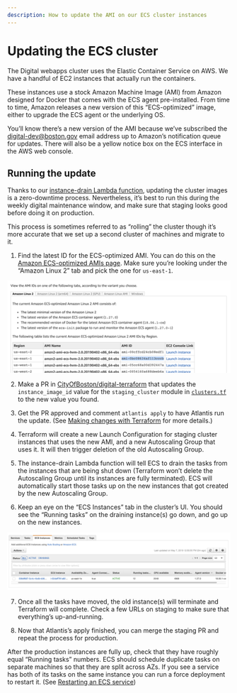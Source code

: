 ```yaml
---
description: How to update the AMI on our ECS cluster instances
---
```


# Updating the ECS cluster

The Digital webapps cluster uses the Elastic Container Service on AWS. We have a handful of EC2 instances that actually run the containers.

These instances use a stock Amazon Machine Image \(AMI\) from Amazon designed for Docker that comes with the ECS agent pre-installed. From time to time, Amazon releases a new version of this “ECS-optimized” image, either to upgrade the ECS agent or the underlying OS.

You’ll know there’s a new version of the AMI because we’ve subscribed the digital-dev@boston.gov email address up to Amazon’s notification queue for updates. There will also be a yellow notice box on the ECS interface in the AWS web console.

## Running the update

Thanks to our [instance-drain Lambda function](https://github.com/CityOfBoston/digital-lambda/tree/production/instance-drain), updating the cluster images is a zero-downtime process. Nevertheless, it’s best to run this during the weekly digital maintenance window, and make sure that staging looks good before doing it on production.

This process is sometimes referred to as “rolling” the cluster though it’s more accurate that we set up a second cluster of machines and migrate to it.

1. Find the latest ID for the ECS-optimized AMI. You can do this on the [Amazon ECS-optimized AMIs page](https://docs.aws.amazon.com/AmazonECS/latest/developerguide/ecs-optimized_AMI.html). Make sure you’re looking under the “Amazon Linux 2” tab and pick the one for `us-east-1`.

![ECS-optimized AMI page, highlighting Linux 2 / us-east-1](../../.gitbook/assets/screen-shot-2019-05-07-at-12.34.26-pm.png)

2. Make a PR in [CityOfBoston/digital-terraform](https://github.com/CityOfBoston/digital-terraform/) that updates the `instance_image_id` value for the `staging_cluster` module in [`clusters.tf`](https://github.com/CityOfBoston/digital-terraform/blob/production/apps/clusters.tf) to the new value you found.

3. Get the PR approved and comment `atlantis apply` to have Atlantis run the update. \(See [Making changes with Terraform](making-changes-with-terraform.md) for more details.\)

4. Terraform will create a new Launch Configuration for staging cluster instances that uses the new AMI, and a new Autoscaling Group that uses it. It will then trigger deletion of the old Autoscaling Group.

5. The instance-drain Lambda function will tell ECS to drain the tasks from the instances that are being shut down \(Terraform won’t delete the Autoscaling Group until its instances are fully terminated\). ECS will automatically start those tasks up on the new instances that got created by the new Autoscaling Group.

6. Keep an eye on the “ECS Instances” tab in the cluster’s UI. You should see the “Running tasks” on the draining instance\(s\) go down, and go up on the new instances.

![ECS Instances tab in the AWS web console](../../.gitbook/assets/screen-shot-2019-05-07-at-12.51.02-pm.png)

7. Once all the tasks have moved, the old instance\(s\) will terminate and Terraform will complete. Check a few URLs on staging to make sure that everything’s up-and-running.

8. Now that Atlantis’s apply finished, you can merge the staging PR and repeat the process for production.

After the production instances are fully up, check that they have roughly equal “Running tasks” numbers. ECS should schedule duplicate tasks on separate machines so that they are split across AZs. If you see a service has both of its tasks on the same instance you can run a force deployment to restart it. \(See [Restarting an ECS service](service-configuration/restarting-an-ecs-service.md)\)

